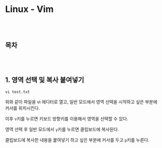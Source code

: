 # Linux - Vim

<br><br>

## 목차

<br><br>

## 1. 영역 선택 및 복사 붙여넣기
<p>

```
vi test.txt
```
위와 같이 파일을 vi 에디터로 열고, 일반 모드에서 영역 선택을 시작하고 싶은 부분에 커서를 위치시킨다.
</p>
<p>

이후 `v`키를 누르면 키보드 방향키를 이용해서 영역을 선택할 수 있다.
</p>

<p>

영역 선택 후 일반 모드에서 `y`키를 누르면 클립보드에 복사된다.
</p>

<p>

클립보드에 복사한 내용을 붙여넣기 하고 싶은 부분에 커서를 두고 `p`키를 누른다.
</p>